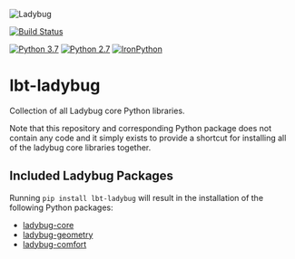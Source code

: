 
![Ladybug](http://www.ladybug.tools/assets/img/ladybug.png)

[![Build Status](https://github.com/ladybug-tools/lbt-ladybug/workflows/CI/badge.svg)](https://github.com/ladybug-tools/lbt-ladybug/actions)

[![Python 3.7](https://img.shields.io/badge/python-3.7-blue.svg)](https://www.python.org/downloads/release/python-370/) [![Python 2.7](https://img.shields.io/badge/python-2.7-green.svg)](https://www.python.org/downloads/release/python-270/) [![IronPython](https://img.shields.io/badge/ironpython-2.7-red.svg)](https://github.com/IronLanguages/ironpython2/releases/tag/ipy-2.7.8/)

# lbt-ladybug

Collection of all Ladybug core Python libraries.

Note that this repository and corresponding Python package does not contain any
code and it simply exists to provide a shortcut for installing all of the ladybug
core libraries together.

## Included Ladybug Packages

Running `pip install lbt-ladybug` will result in the installation of the
following Python packages:

* [ladybug-core](https://github.com/ladybug-tools/ladybug)
* [ladybug-geometry](https://github.com/ladybug-tools/ladybug-geometry)
* [ladybug-comfort](https://github.com/ladybug-tools/ladybug-comfort)
